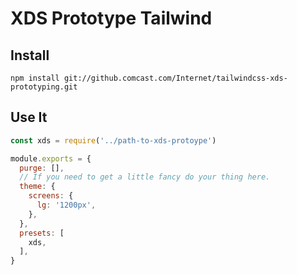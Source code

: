 # XDS Prototype Tailwind

## Install

```
npm install git://github.comcast.com/Internet/tailwindcss-xds-prototyping.git
```

## Use It
```js
const xds = require('../path-to-xds-protoype')

module.exports = {
  purge: [],
  // If you need to get a little fancy do your thing here.
  theme: {
    screens: {
      lg: '1200px',
    },
  },
  presets: [
    xds,
  ],
}
```
